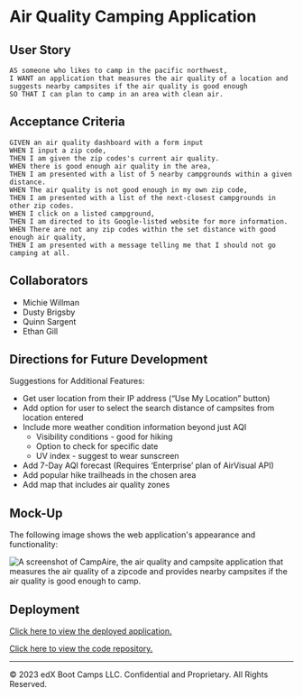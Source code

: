 # Air Quality Camping Application

## User Story

```
AS someone who likes to camp in the pacific northwest,
I WANT an application that measures the air quality of a location and suggests nearby campsites if the air quality is good enough
SO THAT I can plan to camp in an area with clean air.
```

## Acceptance Criteria

```
GIVEN an air quality dashboard with a form input
WHEN I input a zip code,
THEN I am given the zip codes's current air quality.
WHEN there is good enough air quality in the area,
THEN I am presented with a list of 5 nearby campgrounds within a given distance.
WHEN The air quality is not good enough in my own zip code,
THEN I am presented with a list of the next-closest campgrounds in other zip codes.
WHEN I click on a listed campground,
THEN I am directed to its Google-listed website for more information.
WHEN There are not any zip codes within the set distance with good enough air quality,
THEN I am presented with a message telling me that I should not go camping at all.
```

## Collaborators

- Michie Willman
- Dusty Brigsby
- Quinn Sargent
- Ethan Gill

## Directions for Future Development

Suggestions for Additional Features:

- Get user location from their IP address (“Use My Location” button)
- Add option for user to select the search distance of campsites from location entered
- Include more weather condition information beyond just AQI
  - Visibility conditions - good for hiking
  - Option to check for specific date
  - UV index - suggest to wear sunscreen
- Add 7-Day AQI forecast (Requires ‘Enterprise’ plan of AirVisual API)
- Add popular hike trailheads in the chosen area
- Add map that includes air quality zones

## Mock-Up

The following image shows the web application's appearance and functionality:

![A screenshot of CampAire, the air quality and campsite application that measures the air quality of a zipcode and provides nearby campsites if the air quality is good enough to camp.]()

## Deployment

[Click here to view the deployed application.]()

[Click here to view the code repository.](https://github.com/michiewillman/UofO_G4_Project-01)

---

© 2023 edX Boot Camps LLC. Confidential and Proprietary. All Rights Reserved.
